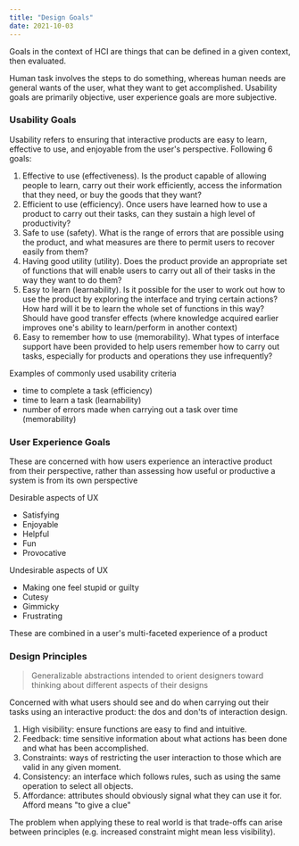```yaml
---
title: "Design Goals"
date: 2021-10-03
---
```


Goals in the context of HCI are things that can be defined in a given context, then evaluated.

Human task involves the steps to do something, whereas human needs are general wants of the user, what they want to get accomplished. Usability goals are primarily objective, user experience goals are more subjective.

### Usability Goals
Usability refers to ensuring that interactive products are easy to learn, effective to use, and enjoyable from the user's perspective. Following 6 goals:

1. Effective to use (effectiveness). Is the product capable of allowing people to learn, carry out their work efficiently, access the information that they need, or buy the goods that they want?
2. Efficient to use (efficiency). Once users have learned how to use a product to carry out their tasks, can they sustain a high level of productivity?
3. Safe to use (safety). What is the range of errors that are possible using the product, and what measures are there to permit users to recover easily from them?
4. Having good utility (utility). Does the product provide an appropriate set of functions that will enable users to carry out all of their tasks in the way they want to do them?
5. Easy to learn (learnability). Is it possible for the user to work out how to use the product by exploring the interface and trying certain actions? How hard will it be to learn the whole set of functions in this way? Should have good transfer effects (where knowledge acquired earlier improves one's ability to learn/perform in another context)
6. Easy to remember how to use (memorability). What types of interface support have been provided to help users remember how to carry out tasks, especially for products and operations they use infrequently?

Examples of commonly used usability criteria
-   time to complete a task (efficiency)
-   time to learn a task (learnability)
-   number of errors made when carrying out a task over time (memorability)

### User Experience Goals
These are concerned with how users experience an interactive product from their perspective, rather than assessing how useful or productive a system is from its own perspective

Desirable aspects of UX
- Satisfying
- Enjoyable
- Helpful
- Fun
- Provocative

Undesirable aspects of UX
- Making one feel stupid or guilty
- Cutesy
- Gimmicky
- Frustrating

These are combined in a user's multi-faceted experience of a product

### Design Principles
> Generalizable abstractions intended to orient designers toward thinking about different aspects of their designs

Concerned with what users should see and do when carrying out their tasks using an interactive product: the dos and don'ts of interaction design.

1. High visibility: ensure functions are easy to find and intuitive.
2. Feedback: time sensitive information about what actions has been done and what has been accomplished.
3. Constraints: ways of restricting the user interaction to those which are valid in any given moment.
4. Consistency: an interface which follows rules, such as using the same operation to select all objects.
5. Affordance: attributes should obviously signal what they can use it for. Afford means "to give a clue"

The problem when applying these to real world is that trade-offs can arise between principles (e.g. increased constraint might mean less visibility).